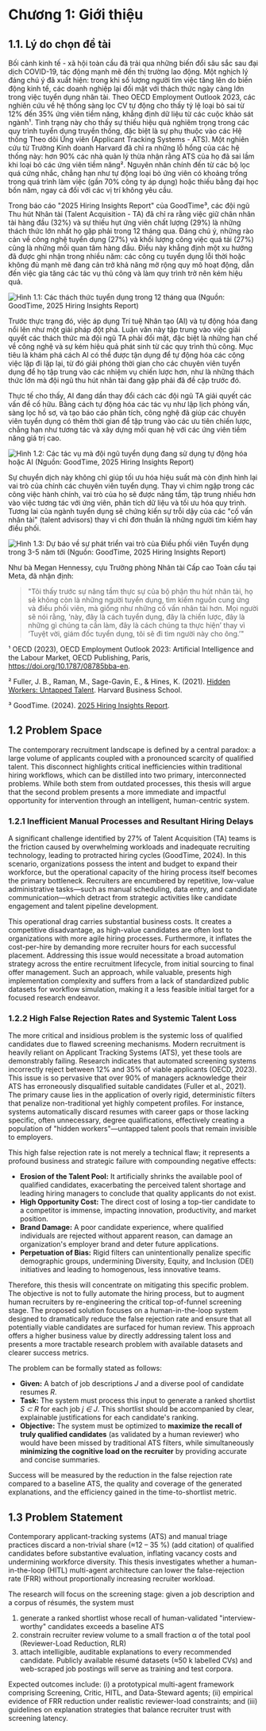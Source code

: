 # Chương 1: Giới thiệu

## 1.1. Lý do chọn đề tài

Bối cảnh kinh tế - xã hội toàn cầu đã trải qua những biến đổi sâu sắc sau đại dịch COVID-19, tác động mạnh mẽ đến thị trường lao động. Một nghịch lý đáng chú ý đã xuất hiện: trong khi số lượng người tìm việc tăng lên do biến động kinh tế, các doanh nghiệp lại đối mặt với thách thức ngày càng lớn trong việc tuyển dụng nhân tài. Theo OECD Employment Outlook 2023, các nghiên cứu về hệ thống sàng lọc CV tự động cho thấy tỷ lệ loại bỏ sai từ 12% đến 35% ứng viên tiềm năng, khẳng định dữ liệu từ các cuộc khảo sát ngành¹. Tình trạng này cho thấy sự thiếu hiệu quả nghiêm trọng trong các quy trình tuyển dụng truyền thống, đặc biệt là sự phụ thuộc vào các Hệ thống Theo dõi Ứng viên (Applicant Tracking Systems - ATS). Một nghiên cứu từ Trường Kinh doanh Harvard đã chỉ ra những lỗ hổng của các hệ thống này: hơn 90% các nhà quản lý thừa nhận rằng ATS của họ đã sai lầm khi loại bỏ các ứng viên tiềm năng². Nguyên nhân chính đến từ các bộ lọc quá cứng nhắc, chẳng hạn như tự động loại bỏ ứng viên có khoảng trống trong quá trình làm việc (gần 70% công ty áp dụng) hoặc thiếu bằng đại học bốn năm, ngay cả đối với các vị trí không yêu cầu.

Trong báo cáo "2025 Hiring Insights Report" của GoodTime³, các đội ngũ Thu hút Nhân tài (Talent Acquisition - TA) đã chỉ ra rằng việc giữ chân nhân tài hàng đầu (32%) và sự thiếu hụt ứng viên chất lượng (29%) là những thách thức lớn nhất họ gặp phải trong 12 tháng qua. Đáng chú ý, những rào cản về công nghệ tuyển dụng (27%) và khối lượng công việc quá tải (27%) cũng là những mối quan tâm hàng đầu. Điều này khẳng định một xu hướng đã được ghi nhận trong nhiều năm: các công cụ tuyển dụng lỗi thời hoặc không đủ mạnh mẽ đang cản trở khả năng mở rộng quy mô hoạt động, dẫn đến việc gia tăng các tác vụ thủ công và làm quy trình trở nên kém hiệu quả.

![Hình 1.1: Các thách thức tuyển dụng trong 12 tháng qua (Nguồn: GoodTime, 2025 Hiring Insights Report)](./image.png)

Trước thực trạng đó, việc áp dụng Trí tuệ Nhân tạo (AI) và tự động hóa đang nổi lên như một giải pháp đột phá. Luận văn này tập trung vào việc giải quyết các thách thức mà đội ngũ TA phải đối mặt, đặc biệt là những hạn chế về công nghệ và sự kém hiệu quả phát sinh từ các quy trình thủ công. Mục tiêu là khám phá cách AI có thể được tận dụng để tự động hóa các công việc lặp đi lặp lại, từ đó giải phóng thời gian cho các chuyên viên tuyển dụng để họ tập trung vào các nhiệm vụ chiến lược hơn, như là những thách thức lớn mà đội ngũ thu hút nhân tài đang gặp phải đã đề cập trước đó.

Thực tế cho thấy, AI đang dần thay đổi cách các đội ngũ TA giải quyết các vấn đề cố hữu. Bằng cách tự động hóa các tác vụ như lập lịch phỏng vấn, sàng lọc hồ sơ, và tạo báo cáo phân tích, công nghệ đã giúp các chuyên viên tuyển dụng có thêm thời gian để tập trung vào các ưu tiên chiến lược, chẳng hạn như tương tác và xây dựng mối quan hệ với các ứng viên tiềm năng giá trị cao.

![Hình 1.2: Các tác vụ mà đội ngũ tuyển dụng đang sử dụng tự động hóa hoặc AI (Nguồn: GoodTime, 2025 Hiring Insights Report)](./image-1.png)

Sự chuyển dịch này không chỉ giúp tối ưu hóa hiệu suất mà còn định hình lại vai trò của chính các chuyên viên tuyển dụng. Thay vì chìm ngập trong các công việc hành chính, vai trò của họ sẽ được nâng tầm, tập trung nhiều hơn vào việc tương tác với ứng viên, phân tích dữ liệu và tối ưu hóa quy trình. Tương lai của ngành tuyển dụng sẽ chứng kiến sự trỗi dậy của các "cố vấn nhân tài" (talent advisors) thay vì chỉ đơn thuần là những người tìm kiếm hay điều phối.

![Hình 1.3: Dự báo về sự phát triển vai trò của Điều phối viên Tuyển dụng trong 3-5 năm tới (Nguồn: GoodTime, 2025 Hiring Insights Report)](./image-2.png)

Như bà Megan Hennessy, cựu Trưởng phòng Nhân tài Cấp cao Toàn cầu tại Meta, đã nhận định:

> "Tôi thấy trước sự nâng tầm thực sự của bộ phận thu hút nhân tài, họ sẽ không còn là những người tuyển dụng, tìm kiếm nguồn cung ứng và điều phối viên, mà giống như những cố vấn nhân tài hơn. Mọi người sẽ nói rằng, ‘này, đây là cách tuyển dụng, đây là chiến lược, đây là những gì chúng ta cần làm, đây là cách chúng ta thực hiện’ thay vì ‘Tuyệt vời, giám đốc tuyển dụng, tôi sẽ đi tìm người này cho ông.’"

¹ OECD (2023), OECD Employment Outlook 2023: Artificial Intelligence and the Labour Market, OECD Publishing, Paris, https://doi.org/10.1787/08785bba-en.

² Fuller, J. B., Raman, M., Sage-Gavin, E., & Hines, K. (2021). [Hidden Workers: Untapped Talent](https://www.hbs.edu/ris/Publication%20Files/2020/May/19-062_05.pdf). Harvard Business School.

³ GoodTime. (2024). [2025 Hiring Insights Report](https://goodtime.io/resources/thank-you-report-hiring-insights-2025/lessons-from-2024/).

## 1.2 Problem Space

The contemporary recruitment landscape is defined by a central paradox: a large volume of applicants coupled with a pronounced scarcity of qualified talent. This disconnect highlights critical inefficiencies within traditional hiring workflows, which can be distilled into two primary, interconnected problems. While both stem from outdated processes, this thesis will argue that the second problem presents a more immediate and impactful opportunity for intervention through an intelligent, human-centric system.

### 1.2.1 Inefficient Manual Processes and Resultant Hiring Delays

A significant challenge identified by 27% of Talent Acquisition (TA) teams is the friction caused by overwhelming workloads and inadequate recruiting technology, leading to protracted hiring cycles (GoodTime, 2024). In this scenario, organizations possess the intent and budget to expand their workforce, but the operational capacity of the hiring process itself becomes the primary bottleneck. Recruiters are encumbered by repetitive, low-value administrative tasks—such as manual scheduling, data entry, and candidate communication—which detract from strategic activities like candidate engagement and talent pipeline development.

This operational drag carries substantial business costs. It creates a competitive disadvantage, as high-value candidates are often lost to organizations with more agile hiring processes. Furthermore, it inflates the cost-per-hire by demanding more recruiter hours for each successful placement. Addressing this issue would necessitate a broad automation strategy across the entire recruitment lifecycle, from initial sourcing to final offer management. Such an approach, while valuable, presents high implementation complexity and suffers from a lack of standardized public datasets for workflow simulation, making it a less feasible initial target for a focused research endeavor.

### 1.2.2 High False Rejection Rates and Systemic Talent Loss

The more critical and insidious problem is the systemic loss of qualified candidates due to flawed screening mechanisms. Modern recruitment is heavily reliant on Applicant Tracking Systems (ATS), yet these tools are demonstrably failing. Research indicates that automated screening systems incorrectly reject between 12% and 35% of viable applicants (OECD, 2023). This issue is so pervasive that over 90% of managers acknowledge their ATS has erroneously disqualified suitable candidates (Fuller et al., 2021). The primary cause lies in the application of overly rigid, deterministic filters that penalize non-traditional yet highly competent profiles. For instance, systems automatically discard resumes with career gaps or those lacking specific, often unnecessary, degree qualifications, effectively creating a population of "hidden workers"—untapped talent pools that remain invisible to employers.

This high false rejection rate is not merely a technical flaw; it represents a profound business and strategic failure with compounding negative effects:

*   **Erosion of the Talent Pool:** It artificially shrinks the available pool of qualified candidates, exacerbating the perceived talent shortage and leading hiring managers to conclude that quality applicants do not exist.
*   **High Opportunity Cost:** The direct cost of losing a top-tier candidate to a competitor is immense, impacting innovation, productivity, and market position.
*   **Brand Damage:** A poor candidate experience, where qualified individuals are rejected without apparent reason, can damage an organization's employer brand and deter future applications.
*   **Perpetuation of Bias:** Rigid filters can unintentionally penalize specific demographic groups, undermining Diversity, Equity, and Inclusion (DEI) initiatives and leading to homogenous, less innovative teams.

Therefore, this thesis will concentrate on mitigating this specific problem. The objective is not to fully automate the hiring process, but to augment human recruiters by re-engineering the critical top-of-funnel screening stage. The proposed solution focuses on a human-in-the-loop system designed to dramatically reduce the false rejection rate and ensure that all potentially viable candidates are surfaced for human review. This approach offers a higher business value by directly addressing talent loss and presents a more tractable research problem with available datasets and clearer success metrics.

The problem can be formally stated as follows:

-   **Given:** A batch of job descriptions *J* and a diverse pool of candidate resumes *R*.
-   **Task:** The system must process this input to generate a ranked shortlist *S ⊂ R* for each job *j ∈ J*. This shortlist should be accompanied by clear, explainable justifications for each candidate's ranking.
-   **Objective:** The system must be optimized to **maximize the recall of truly qualified candidates** (as validated by a human reviewer) who would have been missed by traditional ATS filters, while simultaneously **minimizing the cognitive load on the recruiter** by providing accurate and concise summaries.

Success will be measured by the reduction in the false rejection rate compared to a baseline ATS, the quality and coverage of the generated explanations, and the efficiency gained in the time-to-shortlist metric.

## 1.3 Problem Statement

Contemporary applicant-tracking systems (ATS) and manual triage practices discard a non-trivial share (≈12 – 35 %) (add citation) of qualified candidates before substantive evaluation, inflating vacancy costs and undermining workforce diversity. This thesis investigates whether a human-in-the-loop (HITL) multi-agent architecture can lower the false-rejection rate (FRR) without proportionally increasing recruiter workload.

The research will focus on the screening stage: given a job description and a corpus of résumés, the system must 
1) generate a ranked shortlist whose recall of human-validated "interview-worthy" candidates exceeds a baseline ATS
2) constrain recruiter review volume to a small fraction α of the total pool (Reviewer-Load Reduction, RLR)
3) attach intelligible, auditable explanations to every recommended candidate. Publicly available résumé datasets (≈50 k labelled CVs) and web-scraped job postings will serve as training and test corpora.

Expected outcomes include: (i) a prototypical multi-agent framework comprising Screening, Critic, HITL, and Data-Steward agents; (ii) empirical evidence of FRR reduction under realistic reviewer-load constraints; and (iii) guidelines on explanation strategies that balance recruiter trust with screening latency.